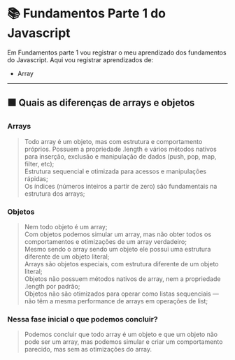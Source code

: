 # 📚 Fundamentos Parte 1 do Javascript

Em Fundamentos parte 1 vou registrar o meu aprendizado dos fundamentos do Javascript. 
Aqui vou registrar aprendizados de:
* Array
---
## 🟩 Quais as diferenças de arrays e objetos

### Arrays
> Todo array é um objeto, mas com estrutura e comportamento próprios.
> Possuem a propriedade .length e vários métodos nativos para inserção, exclusão e manipulação de dados (push, pop, map, filter, etc); <br>
> Estrutura sequencial e otimizada para acessos e manipulações rápidas;<br>
> Os índices (números inteiros a partir de zero) são fundamentais na estrutura dos arrays;<br>

### Objetos
> Nem todo objeto é um array;<br>
> Com objetos podemos simular um array, mas não obter todos os comportamentos e otimizações de um array verdadeiro;<br>
> Mesmo sendo o array sendo um objeto ele possui uma estrutura diferente de um objeto literal;<br>
> Arrays são objetos especiais, com estrutura diferente de um objeto literal;<br>
> Objetos não possuem métodos nativos de array, nem a propriedade .length por padrão;<br>
> Objetos não são otimizados para operar como listas sequenciais — não têm a mesma performance de arrays em operações de list;<br>

### Nessa fase inicial o que podemos concluir?
> Podemos concluir que todo array é um objeto e que um objeto não pode ser um array, mas podemos simular e criar um comportamento parecido, mas sem as otimizações do array.
